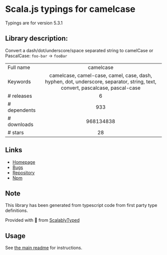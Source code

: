 
# Scala.js typings for camelcase

Typings are for version 5.3.1

## Library description:
Convert a dash/dot/underscore/space separated string to camelCase or PascalCase: `foo-bar` → `fooBar`

|                    |                 |
| ------------------ | :-------------: |
| Full name          | camelcase |
| Keywords           | camelcase, camel-case, camel, case, dash, hyphen, dot, underscore, separator, string, text, convert, pascalcase, pascal-case |
| # releases         | 6 |
| # dependents       | 933 |
| # downloads        | 968134838 |
| # stars            | 28 |

## Links
- [Homepage](https://github.com/sindresorhus/camelcase#readme)
- [Bugs](https://github.com/sindresorhus/camelcase/issues)
- [Repository](https://github.com/sindresorhus/camelcase)
- [Npm](https://www.npmjs.com/package/camelcase)
    


## Note
This library has been generated from typescript code from first party type definitions.

Provided with :purple_heart: from [ScalablyTyped](https://github.com/oyvindberg/ScalablyTyped)

## Usage
See [the main readme](../../readme.md) for instructions.


